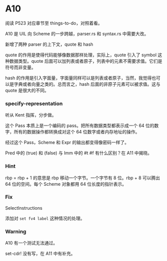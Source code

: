 # A10

阅读 P523 对应章节至  things-to-do，对照着看。


A10 是 UIL 向 Scheme 的一步跨越，parser.rs 和 syntax.rs 中需要大改。

新增了两种 parser 的上下文，quote 和 hash

quote 的作用是使得代码能够像数据那样处理，实际上，quote 引入了 symbol 这种数据类型。quote 后面可以加列表或者原子，列表中的元素不需要求值。它们是符号而非变量。

hash 的作用是引入字面量，字面量同样可以是列表或者原子，当然，我觉得也可以是字典或者向量之类的。总而言之，hash 后面的非原子元素可以被求值。这与 quote 是很大的不同。

### specify-representation

听从 Kent 指挥，分步做。

这个 Pass 本质上是一个编码的 pass。把所有数据类型都表示成一个 64 位的数字，所有的数据操作都转换成对这个 64 位数字或者内存地址的操作。

经过这个 Pass，Scheme 和 Expr 的输出都变得像密码一样了。


Pred 中的 (true) 和 (false) 与 Imm 中的 #t #f 有什么区别？在 A11 中揭晓。



### Hint

rbp = rbp + 1 的意思是 rbp 移动一个字节。一个字节有 8 位。rbp + 8 可以腾出 64 位的空间。每个 Scheme 对象都用 64 位长度的指针表示。


### Fix

SelectInstructions

添加对 `set fv4 label` 这种情况的处理。


### Warning

A10 有一个测试无法通过。

set-cdr! 没有写，在 A11 中有补充。